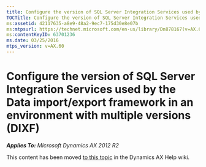 ```yaml
---
title: Configure the version of SQL Server Integration Services used by the Data import/export framework in an environment with multiple versions (DIXF)
TOCTitle: Configure the version of SQL Server Integration Services used by the Data import/export framework in an environment with multiple versions (DIXF)
ms:assetid: 42117635-a8e9-48a2-9ec7-175d30e8e07b
ms:mtpsurl: https://technet.microsoft.com/en-us/library/Dn878167(v=AX.60)
ms:contentKeyID: 63701236
ms.date: 03/25/2016
mtps_version: v=AX.60
---
```


# Configure the version of SQL Server Integration Services used by the Data import/export framework in an environment with multiple versions (DIXF) 


_**Applies To:** Microsoft Dynamics AX 2012 R2_

This content has been moved [to this topic](http://ax.help.dynamics.com/en/wiki/configure-the-version-of-sql-server-integration-services-used-by-the-data-importexport-framework-in-an-environment-with-multiple-versions-dixf) in the Dynamics AX Help wiki.

  


